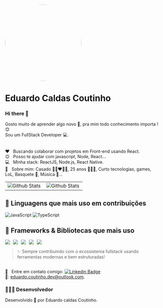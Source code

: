 <img width="250px" style="border-radius: 50%;" src="https://avatars.githubusercontent.com/u/24902151?s=460&u=aaccad4cadf1ca5dbee33a9c89d75325a23b899b&v=4">

# Eduardo Caldas Coutinho

### Hi there 👋
Gosto muito de aprender algo novo :seedling:, pra mim todo conhecimento importa ! :blush:<br/>
Sou um FullStack Developer :computer:.

<br/> :heart: &nbsp; Buscando colaborar com projetos em Front-end usando React.
<br/> :blush: &nbsp; Posso te ajudar com javascript, Node, React...
<br/> :computer: &nbsp; Minha stack: ReactJS, Node.js, React Native.
<br/> :speech_balloon:  &nbsp; Sobre mim: Casado 👩🏻‍❤️‍👨🏻, 25 anos 👨🏻‍💻, Curto tecnologias, games, LoL, Basquete :basketball:, Música :musical_note:...
<table>
  <tr>
    <td>
      <img
        align="left"
        src="https://github-readme-stats.vercel.app/api?username=Educolt&theme=dark&hide_border=false&include_all_commits=true"
        alt="Github Stats"
      />
    </td>
    <td>
      <img
        align="left"
        src="https://github-readme-stats.vercel.app/api/top-langs/?username=Educolt&theme=dark&hide_border=false&include_all_commits=true&count_private=true&layout=compact"
        alt="Github Stats"
      />
    </td>
  </tr>
</table>

## 🧠 Linguagens que mais uso em contribuições

![JavaScript](https://img.shields.io/badge/JavaScript-%23f7df1e?style=for-the-badge&logo=javascript&logoColor=black)
![TypeScript](https://img.shields.io/badge/TypeScript-%23007ACC?style=for-the-badge&logo=typescript&logoColor=white)

## 🚀 Frameworks & Bibliotecas que mais uso

<div style="display: flex; gap: 10px;">
  <img src="https://img.shields.io/badge/React-%2361DAFB?style=for-the-badge&logo=react&logoColor=black" />
  <img src="https://img.shields.io/badge/Node.js-%23339933?style=for-the-badge&logo=node.js&logoColor=white" />
  <img src="https://img.shields.io/badge/NestJS-%23E0234E?style=for-the-badge&logo=nestjs&logoColor=white" />
  <img src="https://img.shields.io/badge/Vite-%23646CFF?style=for-the-badge&logo=vite&logoColor=white" />
  <img src="https://img.shields.io/badge/AdonisJS-%23318C4E?style=for-the-badge&logo=adonisjs&logoColor=white" />
</div>

> ✨ Sempre contribuindo com o ecossistema fullstack usando ferramentas modernas e bem estruturadas!

<br/> :email: &nbsp; Entre em contato comigo: [![Linkedin Badge](https://img.shields.io/badge/-EduardoCoutinho-blue?style=flat-square&logo=Linkedin&logoColor=white&link=https://www.linkedin.com/in/eduardo-coutinho/)](https://www.linkedin.com/in/eduardo-coutinho-190a27128/) 
<br/>:email:: eduardo.coutinho.dev@outlook.com.

### 👨🏻‍💻 Desenvolvedor
Desenvolvido 💜 por Eduardo caldas Coutinho.
